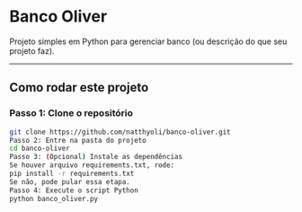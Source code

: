 # Banco Oliver

Projeto simples em Python para gerenciar banco (ou descrição do que seu projeto faz).

---

## Como rodar este projeto

### Passo 1: Clone o repositório

```bash
git clone https://github.com/natthyoli/banco-oliver.git
Passo 2: Entre na pasta do projeto
cd banco-oliver
Passo 3: (Opcional) Instale as dependências
Se houver arquivo requirements.txt, rode:
pip install -r requirements.txt
Se não, pode pular essa etapa.
Passo 4: Execute o script Python
python banco_oliver.py
